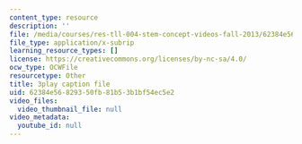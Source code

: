 ```yaml
---
content_type: resource
description: ''
file: /media/courses/res-tll-004-stem-concept-videos-fall-2013/62384e56829350fb81b53b1bf54ec5e2_0BDi0d1j7u0.vtt
file_type: application/x-subrip
learning_resource_types: []
license: https://creativecommons.org/licenses/by-nc-sa/4.0/
ocw_type: OCWFile
resourcetype: Other
title: 3play caption file
uid: 62384e56-8293-50fb-81b5-3b1bf54ec5e2
video_files:
  video_thumbnail_file: null
video_metadata:
  youtube_id: null
---
```

